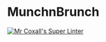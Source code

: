 # MunchnBrunch
[![Mr Coxall's Super Linter](https://github.com/PeterSobowale/MunchnBrunch/workflows/Mr%20Coxall's%20Super%20Linter/badge.svg)](https://github.com/PeterSobowale/MunchnBrunch/actions/)
